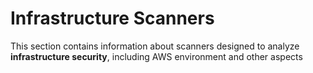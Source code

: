 # Infrastructure Scanners

This section contains information about scanners designed to analyze **infrastructure security**, including AWS environment and other aspects

